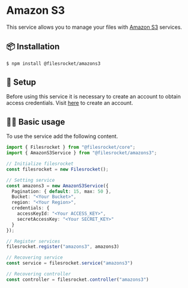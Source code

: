 # Amazon S3

This service allows you to manage your files with [Amazon S3](https://aws.amazon.com/s3/) services.

## 📦 Installation

```bash
$ npm install @filesrocket/amazons3
```

## 🔧 Setup

Before using this service it is necessary to create an account to obtain access credentials. Visit [here](https://docs.aws.amazon.com/sdk-for-javascript/v2/developer-guide/getting-your-credentials.html) to create an account.

## 🧑‍💻 Basic usage

To use the service add the following content.

```ts
import { Filesrocket } from "@filesrocket/core";
import { AmazonS3Service } from "@filesrocket/amazons3";

// Initialize filesrocket
const filesrocket = new Filesrocket();

// Setting service
const amazons3 = new AmazonS3Service({
  Pagination: { default: 15, max: 50 },
  Bucket: "<Your Bucket>",
  region: "<Your Region>",
  credentials: {
    accessKeyId: "<Your ACCESS_KEY>",
    secretAccessKey: "<Your SECRET_KEY>"
  }
});

// Register services
filesrocket.register("amazons3", amazons3)

// Recovering service
const service = filesrocket.service("amazons3")

// Recovering controller
const controller = filesrocket.controller("amazons3")
```
